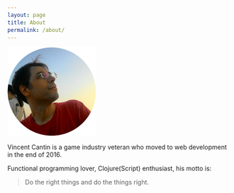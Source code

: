 ```yaml
---
layout: page
title: About
permalink: /about/
---
```


![Profile Image](/img/about/profile-200.png)

Vincent Cantin is a game industry veteran who moved to web development in the end of 2016.

Functional programming lover, Clojure(Script) enthusiast, his motto is:

> Do the right things and do the things right.
